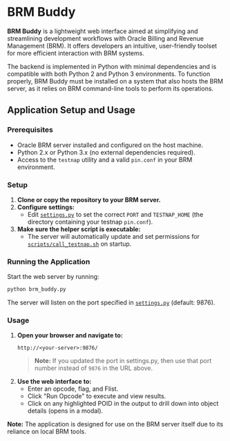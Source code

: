 # BRM Buddy

**BRM Buddy** is a lightweight web interface aimed at simplifying and streamlining development workflows with Oracle Billing and Revenue Management (BRM). It offers developers an intuitive, user-friendly toolset for more efficient interaction with BRM systems.

The backend is implemented in Python with minimal dependencies and is compatible with both Python 2 and Python 3 environments. To function properly, BRM Buddy must be installed on a system that also hosts the BRM server, as it relies on BRM command-line tools to perform its operations.

## Application Setup and Usage

### Prerequisites

- Oracle BRM server installed and configured on the host machine.
- Python 2.x or Python 3.x (no external dependencies required).
- Access to the `testnap` utility and a valid `pin.conf` in your BRM environment.

### Setup

1. **Clone or copy the repository to your BRM server.**
2. **Configure settings:**
   - Edit [`settings.py`](settings.py) to set the correct `PORT` and `TESTNAP_HOME` (the directory containing your testnap `pin.conf`).
3. **Make sure the helper script is executable:**
   - The server will automatically update and set permissions for [`scripts/call_testnap.sh`](scripts/call_testnap.sh) on startup.

### Running the Application

Start the web server by running:

```sh
python brm_buddy.py
```

The server will listen on the port specified in [`settings.py`](settings.py) (default: 9876).

### Usage

1. **Open your browser and navigate to:**
   ```
   http://<your-server>:9876/
   ```
   > **Note:** If you updated the port in settings.py, then use that port number instead of `9876` in the URL above.
2. **Use the web interface to:**
   - Enter an opcode, flag, and Flist.
   - Click "Run Opcode" to execute and view results.
   - Click on any highlighted POID in the output to drill down into object details (opens in a modal).

**Note:** The application is designed for use on the BRM server itself due to its reliance on local BRM tools.
